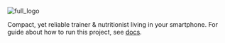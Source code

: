 ![full_logo](https://user-images.githubusercontent.com/59512535/169715802-00f08719-01c5-4663-b729-18de6797d820.svg)

Compact, yet reliable trainer & nutritionist living in your smartphone.
For guide about how to run this project, see [docs](docs/docker/setup.md).
